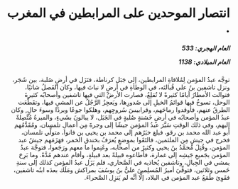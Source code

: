 <h1 dir="rtl">انتصار الموحدين على المرابطين في المغرب .</h1>

<h5 dir="rtl">العام الهجري:  533

العام الميلادي: 1138

</h5>

<p dir="rtl">توجَّه عبدُ المؤمن لِمُلاقاةِ المرابطين، إلى جَبَل كرناطة، فنَزَل في أرضٍ صُلبة، بين شَجَر، ونزل تاشفين بنُ علي قُبالتَه، في الوطأةِ في أرضٍ لا نباتَ فيها، وكان الفَصلُ شاتيًا، فتوالت الأمطارُ أيامًا كثيرةً لا تُقلِعُ، فصارت الأرضُ التي فيها تاشفين وأصحابُه كثيرةَ الوحل، تسوخُ فيها قوائمُ الخيلِ إلى صُدورِها، ويَعجِزُ الرَّجُلُ عن المشيِ فيها، وتقَطَّعَت الطرقُ عنهم، فأوقدوا رماحَهم، وقرابيسَ سُروجِهم، وهلكوا جوعًا وبردًا وسوءَ حالٍ, وكان عبدُ المؤمن وأصحابُه في أرضٍ خَشنةٍ صُلبةٍ في الجَبَل، لا يبالونَ بشَيءٍ، والميرةُ مُتَّصِلةٌ إليهم، وفي ذلك الوقتِ سَيَّرَ عبدُ المؤمن جيشًا إلى وجرةَ مِن أعمالِ تلمسان، ومُقَدَّمُهم أبو عبد الله محمد بن رقو، فبلغ خبَرُهم إلى محمد بن يحيى بن فانوا، متولِّي تلمسان، فخرج في جيشٍ مِن الملثمين، فالتَقَوا بموضعٍ يُعرَفُ بخندق الخمر، فهَزَمَهم جيشُ عبد المؤمن، وقُتِلَ مُحمَّدُ بنُ يحيى وكثيرٌ من أصحابه، وغَنِموا ما معهم ورَجَعوا، فتوجَّهَ عبدُ المؤمن بجَميعِ جَيشِه إلى غمارة، فأطاعوه قبيلةً بعد قبيلةٍ، وأقام عندهم مُدَّةً. وما بَرِحَ يمشي في الجِبالِ، وتاشفين يُحاذيه في الصَّحاري، فلم يَزَل عبدُ المؤمن كذلك إلى سنةِ خَمس وثلاثين، فتوفِّيَ أميرُ المُسلِمينَ عليُّ بنُ يوسُفَ بمراكش ومَلَك بعدَه ابنُه تاشفين، فقَوِيَ طَمَعُ عبد المؤمن في البلاد، إلَّا أنَّه لم يَنزِل الصَّحراءَ.</p></br>
